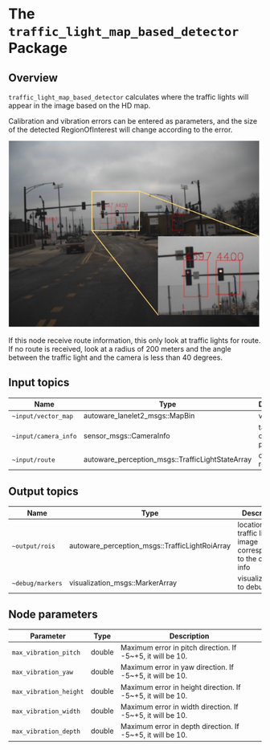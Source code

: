 # The `traffic_light_map_based_detector` Package

## Overview

`traffic_light_map_based_detector` calculates where the traffic lights will appear in the image based on the HD map.

Calibration and vibration errors can be entered as parameters, and the size of the detected RegionOfInterest will change according to the error.

![traffic_light_map_based_detector_result](./docs/traffic_light_map_based_detector_result.svg)

If this node receive route information, this only look at traffic lights for route.
If no route is received, look at a radius of 200 meters and the angle between the traffic light and the camera is less than 40 degrees.

## Input topics

| Name                          | Type                                             | Description              |
| ----------------------------- | ------------------------------------------------ | ------------------------ |
| `~input/vector_map`           | autoware_lanelet2_msgs::MapBin                   | vector map               |
| `~input/camera_info`          | sensor_msgs::CameraInfo                          | target camera parameter  |
| `~input/route`                | autoware_perception_msgs::TrafficLightStateArray | optional: route          |

## Output topics

| Name                   | Type                                            | Description                                                          |
| ---------------------- | ----------------------------------------------- | -------------------------------------------------------------------- |
| `~output/rois`         | autoware_perception_msgs::TrafficLightRoiArray  | location of traffic lights in image corresponding to the camera info |
| `~debug/markers`       | visualization_msgs::MarkerArray                 | visualization to debug                                               |

## Node parameters

| Parameter               | Type   | Description                                                          |
| ----------------------- | ------ | -------------------------------------------------------------------- |
| `max_vibration_pitch`   | double | Maximum error in pitch direction. If -5~+5, it will be 10.           |
| `max_vibration_yaw`     | double | Maximum error in yaw direction. If -5~+5, it will be 10.             |
| `max_vibration_height`  | double | Maximum error in height direction. If -5~+5, it will be 10.          |
| `max_vibration_width`   | double | Maximum error in width direction. If -5~+5, it will be 10.           |
| `max_vibration_depth`   | double | Maximum error in depth direction. If -5~+5, it will be 10.           |
